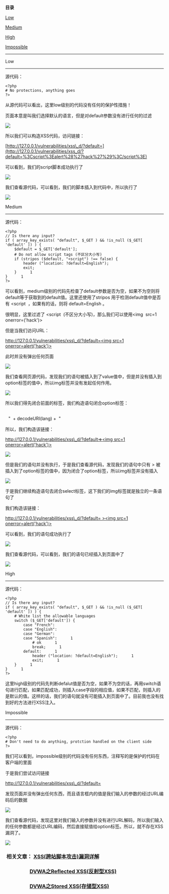 **目录**

[Low](#t0)

[Medium](#t1)

[High](#t2)

[Impossible](#t3)

* * *

Low
---

源代码：

```
<?php      
# No protections, anything goes      
?>
```


从源代码可以看出，这里low级别的代码没有任何的保护性措施！

页面本意是叫我们选择默认的语言，但是对default参数没有进行任何的过滤

![](https://img-blog.csdn.net/20181003165918431?watermark/2/text/aHR0cHM6Ly9ibG9nLmNzZG4ubmV0L3FxXzM2MTE5MTky/font/5a6L5L2T/fontsize/400/fill/I0JBQkFCMA==/dissolve/70)

所以我们可以构造XSS代码，访问链接：

[http://127.0.0.1/vulnerabilities/xss\_d/?default=](http://127.0.0.1/vulnerabilities/xss_d/?default=%3Cscript%3Ealert%28%27hack%27%29%3C/script%3E)<script>alert('hack')</script>

可以看到，我们的script脚本成功执行了

![](https://img-blog.csdn.net/20181003170043643?watermark/2/text/aHR0cHM6Ly9ibG9nLmNzZG4ubmV0L3FxXzM2MTE5MTky/font/5a6L5L2T/fontsize/400/fill/I0JBQkFCMA==/dissolve/70)

我们查看源代码，可以看到，我们的脚本插入到代码中，所以执行了

![](https://img-blog.csdn.net/20181003195350979?watermark/2/text/aHR0cHM6Ly9ibG9nLmNzZG4ubmV0L3FxXzM2MTE5MTky/font/5a6L5L2T/fontsize/400/fill/I0JBQkFCMA==/dissolve/70)

Medium
------

源代码：

```
<?php      
// Is there any input?      
if ( array_key_exists( "default", $_GET ) && !is_null ($_GET[ 'default' ]) ) {      
    $default = $_GET['default'];      
    # Do not allow script tags (不区分大小写)      
    if (stripos ($default, "<script") !== false) {      
        header ("location: ?default=English");      
        exit;      
    }      1
}      1
?>
```


可以看到，medium级别的代码先检查了default参数是否为空，如果不为空则将default等于获取到的default值。这里还使用了stripos 用于检测default值中是否有 <script  ，如果有的话，则将 default=English 。

很明显，这里过滤了 <script  (不区分大小写)，那么我们可以使用<img  src=1  οnerrοr=('hack')>

但是当我们访问URL：

[http://127.0.0.1/vulnerabilities/xss\_d/?default=<img src=1 οnerrοr=alert('hack')>](http://127.0.0.1/vulnerabilities/xss_d/?default=%3Cimg%20src=1%20οnerrοr=alert%28%27hack%27%29%3E) 

此时并没有弹出任何页面

![](https://img-blog.csdn.net/20181003194359149?watermark/2/text/aHR0cHM6Ly9ibG9nLmNzZG4ubmV0L3FxXzM2MTE5MTky/font/5a6L5L2T/fontsize/400/fill/I0JBQkFCMA==/dissolve/70)

我们查看网页源代码，发现我们的语句被插入到了value值中，但是并没有插入到option标签的值中，所以img标签并没有发起任何作用。

![](https://img-blog.csdn.net/2018100319454019?watermark/2/text/aHR0cHM6Ly9ibG9nLmNzZG4ubmV0L3FxXzM2MTE5MTky/font/5a6L5L2T/fontsize/400/fill/I0JBQkFCMA==/dissolve/70)

所以我们得先闭合前面的标签，我们构造语句闭合option标签：

 <option value='     " + lang + "      '>  "  \+ decodeURI(lang) +  "  </option>

所以，我们构造该链接：

[http://127.0.0.1/vulnerabilities/xss\_d/?default=></option><img src=1 οnerrοr=alert('hack')>](http://127.0.0.1/vulnerabilities/xss_d/?default=%3Cimg%20src=1%20οnerrοr=alert%28%27hack%27%29%3E) 

![](https://img-blog.csdn.net/20181003201026230?watermark/2/text/aHR0cHM6Ly9ibG9nLmNzZG4ubmV0L3FxXzM2MTE5MTky/font/5a6L5L2T/fontsize/400/fill/I0JBQkFCMA==/dissolve/70)

但是我们的语句并没有执行，于是我们查看源代码，发现我们的语句中只有 > 被插入到了option标签的值中，因为</option>闭合了option标签，所以img标签并没有插入

![](https://img-blog.csdn.net/20181003201110465?watermark/2/text/aHR0cHM6Ly9ibG9nLmNzZG4ubmV0L3FxXzM2MTE5MTky/font/5a6L5L2T/fontsize/400/fill/I0JBQkFCMA==/dissolve/70)

于是我们继续构造语句去闭合select标签，这下我们的img标签就是独立的一条语句了

我们构造该链接：

[http://127.0.0.1/vulnerabilities/xss\_d/?default= ></option></select><img src=1 οnerrοr=alert('hack')>](http://127.0.0.1/vulnerabilities/xss_d/?default=%3E%3C/option%3E%3C/select%3E%3Cimg%20src=1%20οnerrοr=alert%28%27hack%27%29%3E)

可以看到，我们的语句成功执行了

![](https://img-blog.csdn.net/2018100320125644?watermark/2/text/aHR0cHM6Ly9ibG9nLmNzZG4ubmV0L3FxXzM2MTE5MTky/font/5a6L5L2T/fontsize/400/fill/I0JBQkFCMA==/dissolve/70)

我们查看源代码，可以看到，我们的语句已经插入到页面中了

![](https://img-blog.csdn.net/20181003201427518?watermark/2/text/aHR0cHM6Ly9ibG9nLmNzZG4ubmV0L3FxXzM2MTE5MTky/font/5a6L5L2T/fontsize/400/fill/I0JBQkFCMA==/dissolve/70)

High
----

源代码： 

```
<?php      
// Is there any input?      
if ( array_key_exists( "default", $_GET ) && !is_null ($_GET[ 'default' ]) ) {      
    # White list the allowable languages      
    switch ($_GET['default']) {      
        case "French":      
        case "English":      
        case "German":      
        case "Spanish":      1
            # ok      1
            break;      1
        default:      1
            header ("location: ?default=English");      1
            exit;      1
    }      1
}      1
?>
```


这里high级别的代码先判断defalut值是否为空，如果不为空的话，再用switch语句进行匹配，如果匹配成功，则插入case字段的相应值，如果不匹配，则插入的是默认的值。这样的话，我们的语句就没有可能插入到页面中了。目前我也没有找到好的方法进行XSS注入。

Impossible
----------

源代码：

```
<?php      
# Don't need to do anything, protction handled on the client side      
?>
```


我们可以看到，impossible级别的代码没有任何东西，注释写的是保护的代码在客户端的里面

于是我们尝试访问链接

[http://127.0.0.1/vulnerabilities/xss\_d/?default=<script>alert('hack')</script>](http://127.0.0.1/vulnerabilities/xss_d/?default=)

发现页面并没有弹出任何东西，而且语言框内的值是我们输入的参数的经过URL编码后的数据

![](https://img-blog.csdn.net/20181003212031133?watermark/2/text/aHR0cHM6Ly9ibG9nLmNzZG4ubmV0L3FxXzM2MTE5MTky/font/5a6L5L2T/fontsize/400/fill/I0JBQkFCMA==/dissolve/70)

我们查看源代码，发现这里对我们输入的参数并没有进行URL解码，所以我们输入的任何参数都是经过URL编码，然后直接赋值给option标签。所以，就不存在XSS漏洞了。

![](https://img-blog.csdn.net/20181003212250597?watermark/2/text/aHR0cHM6Ly9ibG9nLmNzZG4ubmV0L3FxXzM2MTE5MTky/font/5a6L5L2T/fontsize/400/fill/I0JBQkFCMA==/dissolve/70)

###  相关文章： [XSS(跨站脚本攻击)漏洞详解](https://blog.csdn.net/qq_36119192/article/details/82469035)

###                     [DVWA之Reflected XSS(反射型XSS)](https://blog.csdn.net/qq_36119192/article/details/82935440#High)

###                     [DVWA之Stored XSS(存储型XSS)](https://blog.csdn.net/qq_36119192/article/details/82935895)